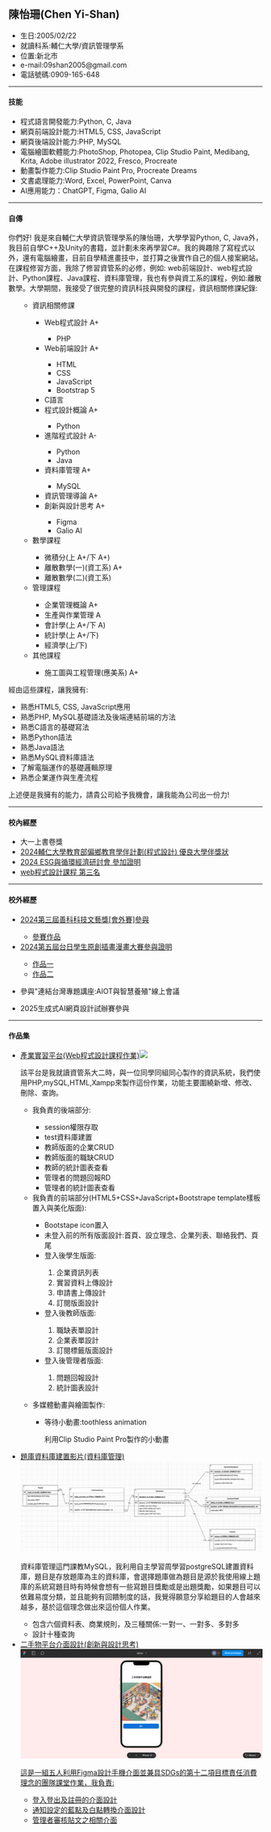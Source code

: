 

<!--
**Shan11111111/Shan11111111** is a ✨ _special_ ✨ repository because its `README.md` (this file) appears on your GitHub profile.

Here are some ideas to get you started:

- 🔭 I’m currently working on ...
- 🌱 I’m currently learning ...
- 👯 I’m looking to collaborate on ...
- 🤔 I’m looking for help with ...
- 💬 Ask me about ...
- 📫 How to reach me: ...
- 😄 Pronouns: ...
- ⚡ Fun fact: ...
-->
<h2>陳怡珊(Chen Yi-Shan)</h2>
<ul>
  <li>生日:2005/02/22</li>
  <li>就讀科系:輔仁大學/資訊管理學系</li>
  <li>位置:新北市</li>
  <li>e-mail:09shan2005@gmail.com</li>
  <li>電話號碼:0909-165-648</li>
</ul>

<hr>
<h4>技能</h4>
<ul>
  <li>程式語言開發能力:Python, C, Java</li>
  <li>網頁前端設計能力:HTML5, CSS, JavaScript</li>
  <li>網頁後端設計能力:PHP, MySQL</li>
  <li>電腦繪圖軟體能力:PhotoShop, Photopea, Clip Studio Paint, Medibang, Krita, Adobe  illustrator 2022, Fresco, Procreate</li>
  <li>動畫製作能力:Clip Studio Paint Pro, Procreate Dreams</li>
  <li>文書處理能力:Word, Excel, PowerPoint, Canva</li>
  <li>AI應用能力：ChatGPT, Figma, Galio AI</li>
</ul>



<hr>
<h4>自傳</h4>
<span>你們好! 我是來自輔仁大學資訊管理學系的陳怡珊，大學學習Python, C, Java外，我目前自學C++及Unity的書籍，並計劃未來再學習C#。我的興趣除了寫程式以外，還有電腦繪畫，目前自學精進畫技中，並打算之後實作自己的個人接案網站。在課程修習方面，我除了修習資管系的必修，例如:
  web前端設計、web程式設計、Python課程、Java課程、資料庫管理，我也有參與資工系的課程，例如:離散數學。大學期間，我接受了很完整的資訊科技與開發的課程，資訊相關修課紀錄:</span>
  <ul>
    <ul>
      <li>資訊相關修課</li>
      <ul>
      <li>Web程式設計 A+</li>
        <ul>
          <li>PHP</li>
        </ul>
      <li>Web前端設計 A+</li>
        <ul>
          <li>HTML</li>
          <li>CSS</li>
          <li>JavaScript</li>
          <li>Bootstrap 5</li>
        </ul>
      <li>C語言</li>
      <li>程式設計概論 A+</li>
        <ul>
          <li>Python</li>
        </ul>
      <li>進階程式設計 A-</li>
        <ul>
          <li>Python</li>
          <li>Java</li>
        </ul>
      <li>資料庫管理 A+</li>
        <ul>
          <li>MySQL</li>
        </ul>
      <li>資訊管理導論 A+</li>
      <li>創新與設計思考 A+</li>
        <ul>
          <li>Figma</li>
          <li>Galio AI</li>
        </ul>
      </ul>
      <li>數學課程</li>
      <ul>
        <li>微積分(上 A+/下 A+)</li>
        <li>離散數學(一)(資工系) A+</li>
        <li>離散數學(二)(資工系)</li>
      </ul>
      <li>管理課程</li>
      <ul>
        <li>企業管理概論 A+</li>
        <li>生產與作業管理 A</li>
        <li>會計學(上 A+/下 A)</li>
        <li>統計學(上 A+/下)</li>
        <li>經濟學(上/下)</li>
      </ul>
      <li>其他課程</li>
      <ul>
        <li>施工圖與工程管理(應美系) A+</li>
      </ul>
    </ul>
  </ul>
  <span>經由這些課程，讓我擁有:</span>
  <ul>
    <li>熟悉HTML5, CSS, JavaScript應用</li>
    <li>熟悉PHP, MySQL基礎語法及後端連結前端的方法</li>
    <li>熟悉C語言的基礎寫法</li>
    <li>熟悉Python語法</li>
    <li>熟悉Java語法</li>
    <li>熟悉MySQL資料庫語法</li>
    <li>了解電腦運作的基礎邏輯原理</li>
    <li>熟悉企業運作與生產流程</li>
  </ul>
<span>上述便是我擁有的能力，請貴公司給予我機會，讓我能為公司出一份力!</span>



<hr>

<h4>校內經歷</h4>
<ul>
  <li>大一上書卷獎</li>  
  <li><a href="茲證明輔仁大學學校財團法人輔仁大學陳怡珊同學，.pdf">2024輔仁大學教育部偏鄉教育學伴計劃(程式設計) 優良大學伴獎狀</a></li>
  <li><a href='2024ESG與循環經濟研討會參加證明.pdf'>2024 ESG與循環經濟研討會 參加證明</a></li>  
  <li><a href="113-1 web程式設計課程第三名.pdf">web程式設計課程 第三名</a></li>
</ul>

<hr>

<h4>校外經歷</h4>
    <ul>
      <li><a href="2024第三屆善科科技文藝獎_會外賽_參賽證明_陳怡珊.pdf">2024第三屆善科科技文藝獎[會外賽]參與</li>
      <ul>
        <li><a href="【電繪大專】陳怡珊.png">參賽作品</a></li>
      </ul>
    <li><a href="台日漫畫比賽參與證明_陳怡珊.pdf">2024第五屆台日學生原創插畫漫畫大賽參與證明</a></li>
      <ul>
        <li><a href="插畫組-輔仁大學-陳怡珊-許願.png">作品一</a></li>
        <li><a href="插畫組-輔仁大學-陳怡珊-夜晚的守護者.png">作品二</a></li>
      </ul>
    <li><p>參與"連結台灣專題講座:AIOT與智慧養殖"線上會議</p></li>
    <li><p>2025生成式AI網頁設計試辦賽參與</p></li>   
    </ul>
<hr>
<h4>作品集</h4>
<ul>
  <li><a href="產業實習平台(php,mysql,htm).7z">產業實習平台(Web程式設計課程作業)</a><img src="圖01.png"></li>
  <p>該平台是我就讀資管系大二時，與一位同學同組同心製作的資訊系統，我們使用PHP,mySQL,HTML,Xampp來製作這份作業，功能主要圍繞新增、修改、刪除、查詢。</p>
</ul>

<ul>
  <ul>
    <li>我負責的後端部分:</li>
    <ul>
      <li>session權限存取</li>
      <li>test資料庫建置</li>
      <li>教師版面的企業CRUD</li>
      <li>教師版面的職缺CRUD</li>
      <li>教師的統計圖表查看</li>
      <li>管理者的問題回報RD</li>
      <li>管理者的統計圖表查看</li>
    </ul>
    <li>我負責的前端部分(HTML5+CSS+JavaScript+Bootstrape template樣板置入與美化版面):</li>
    <ul>
      <li>Bootstape icon置入</li>
      <li>未登入前的所有版面設計:首頁、設立理念、企業列表、聯絡我們、頁尾</li>
      <li>登入後學生版面:</li>
      <ol>
      <li>企業資訊列表</li>
      <li>實習資料上傳設計</li>
      <li>申請書上傳設計</li>
      <li>訂閱版面設計</li>
      </ol>
      <li>登入後教師版面:</li>
      <ol>
      <li>職缺表單設計</li>
      <li>企業表單設計</li>
      <li>訂閱標籤版面設計</li>
      </ol>
      <li>登入後管理者版面:</li>
      <ol>
      <li>問題回報設計</li>
      <li>統計圖表設計</li>
      </ol>
    </ul> 
  </ul>
  
  <ul>
    <li>多媒體動畫與繪圖製作:</li>
    <ul>
      <li>等待小動畫:toothless animation</li>
      <p>利用Clip Studio Paint Pro製作的小動畫</p>
    
  </ul>
</ul>
</ul>
</ul>
  
<ul>
  <li><a href="https://fjuedu-my.sharepoint.com/:v:/g/personal/412402141_m365_fju_edu_tw/EWKVJAHxJy5DolX-hUdaLcQB733R8vNktbI-CLI8vo-PZg?e=xidQqe&nav=eyJyZWZlcnJhbEluZm8iOnsicmVmZXJyYWxBcHAiOiJTdHJlYW1XZWJBcHAiLCJyZWZlcnJhbFZpZXciOiJTaGFyZURpYWxvZy1MaW5rIiwicmVmZXJyYWxBcHBQbGF0Zm9ybSI6IldlYiIsInJlZmVycmFsTW9kZSI6InZpZXcifX0%3D">題庫資料庫建置影片(資料庫管理)</a></li>
  <img src="erd.png">
      <p>資料庫管理這門課教MySQL，我利用自主學習周學習postgreSQL建置資料庫，題目是存放題庫為主的資料庫，會選擇題庫做為題目是源於我使用線上題庫的系統寫題目時有時候會想有一些寫題目獎勵或是出題獎勵，如果題目可以依難易度分類，並且能夠有回饋制度的話，我覺得願意分享給題目的人會越來越多，基於這個理念做出來這份個人作業。</p>
      <ul>
        <li>包含六個資料表、商業規則，及三種關係:一對一、一對多、多對多</li>
        <li>設計十種查詢</li>
      </ul>

  <li><a href="https://www.figma.com/proto/tNEnqHL50XemTEUaU6k3sw/ui%2Fux?node-id=246-3754&starting-point-node-id=246%3A3754&t=IVt0sHTeufGB4eUP-1">二手物平台介面設計(創新與設計思考)</li>
    <img src="Figma畫面.png">
    <p>這是一組五人利用Figma設計手機介面並兼具SDGs的第十二項目標責任消費理念的團隊課堂作業，我負責:</p>
    <ul>
      <li>登入登出及註冊的介面設計</li>
      <li>通知設定的藍點及白點轉換介面設計</li>
      <li>管理者審核貼文之相關介面</li>
    </ul>
  </ul>














